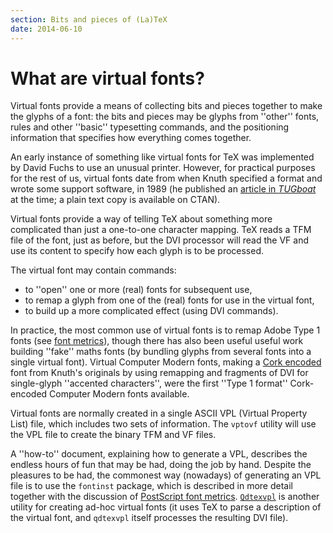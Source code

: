 ```yaml
---
section: Bits and pieces of (La)TeX
date: 2014-06-10
---
```

# What are virtual fonts?

Virtual fonts provide a means of collecting bits and pieces together
to make the glyphs of a font: the bits and pieces may be glyphs from
''other'' fonts, rules and other ''basic'' typesetting commands, and
the positioning information that specifies how everything comes
together.

An early instance of something like virtual fonts for TeX was
implemented by David Fuchs to use an unusual printer.  However, for
practical purposes for the rest of us, virtual fonts date from when Knuth
specified a format and wrote some support software, in 1989 (he
published an 
[article in _TUGboat_](http://tug.org/TUGboat/tb11-1/tb27knut.pdf)
at the time; a plain text copy is available on CTAN).

Virtual fonts provide a way of telling TeX about something more
complicated than just a one-to-one character mapping.  TeX reads a
TFM file of the font, just as before, but the DVI
processor will read the VF and use its content to specify how
each glyph is to be processed.

The virtual font may contain commands:
  

-  to ''open'' one or more (real) fonts for subsequent use,
-  to remap a glyph from one of the (real) fonts for use in the
    virtual font,
-  to build up a more complicated effect (using DVI commands).

In practice, the most common use of virtual fonts is to remap
Adobe Type 1 fonts (see [font metrics](FAQ-metrics.md)),
though there has also been useful useful work building ''fake'' maths
fonts (by bundling glyphs from several fonts into a single virtual
font).  Virtual Computer Modern fonts, making a 
[Cork encoded](FAQ-ECfonts.md) font from Knuth's originals by using
remapping and fragments of DVI for single-glyph ''accented
characters'', were the first ''Type&nbsp;1 format'' Cork-encoded Computer
Modern fonts available.

Virtual fonts are normally created in a single ASCII VPL
(Virtual Property List) file, which includes two sets of information.
The `vptovf` utility will use the VPL file to create
the binary TFM and VF files.

A ''how-to'' document, explaining how to generate a VPL,
describes the endless hours of fun that may be had, doing the job by
hand.  Despite the pleasures to be had, the commonest way (nowadays)
of generating an VPL file is to use the 
`fontinst` package, which is described in more detail
together with the discussion of
[PostScript font metrics](FAQ-metrics.md).
[`Qdtexvpl`](https://ctan.org/pkg/Qdtexvpl) is another utility for creating ad-hoc virtual
fonts (it uses TeX to parse a description of the virtual font, and
`qdtexvpl` itself processes the resulting DVI file).

